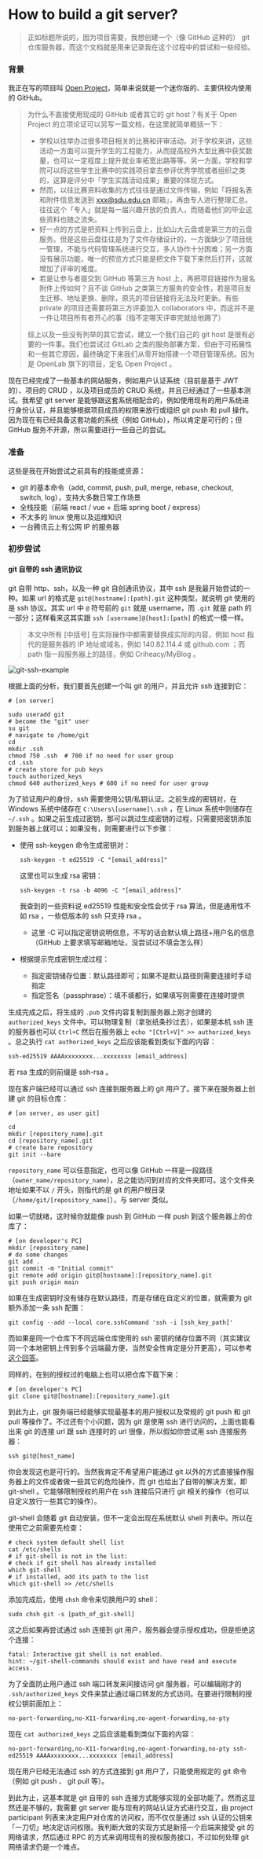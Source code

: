 # How to build a git server?

> 正如标题所说的，因为项目需要，我想创建一个（像 GitHub 这种的） git 仓库服务器，而这个文档就是用来记录我在这个过程中的尝试和一些经验。

### 背景

我正在写的项目叫 [Open Project](https://github.com/SDU-Open-Project)，简单来说就是一个迷你版的、主要供校内使用的 GitHub。

> 为什么不直接使用现成的 GitHub 或者其它的 git host？有关于 Open Project 的立项论证可以另写一篇文档，在这里就简单概括一下：
>
> - 学校以往举办过很多项目相关的比赛和评审活动。对于学校来讲，这些活动一方面可以提升学生的工程能力，从而提高校外大型比赛中获奖数量，也可以一定程度上提升就业率拓宽出路等等。另一方面，学校和学院可以将这些学生比赛中的实践项目拿去参评优秀学院或者组织之类的，这算是评分中「学生实践活动成果」重要的体现方式。
> - 然而，以往比赛资料收集的方式往往是通过文件传输，例如「将报名表和附件信息发送到 xxx@sdu.edu.cn 邮箱」，再由专人进行整理汇总。往往这个「专人」就是每一届兴趣开放的负责人，而随着他们的毕业这些资料也随之流失。
> - 好一点的方式是把资料上传到云盘上，比如山大云盘或是第三方的云盘服务。但是这些云盘往往是为了文件存储设计的，一方面缺少了项目统一管理，不能与代码管理系统进行交互，多人协作十分困难；另一方面没有展示功能，唯一的预览方式只能是把文件下载下来然后打开，这就增加了评审的难度。
> - 若是让参与者提交到 GitHub 等第三方 host 上，再把项目链接作为报名附件上传如何？且不谈 GitHub 之类第三方服务的安全性，若是项目发生迁移、地址更换、删除，原先的项目链接将无法及时更新。有些private 的项目还需要将第三方评委加入 collaborators 中，而这并不是一件让项目所有者开心的事（指不定哪天评审完就给他踢了）
>
> 综上以及一些没有列举的其它尝试，建立一个我们自己的 git host 是很有必要的一件事。我们也尝试过 GitLab 之类的服务部署方案，但由于可拓展性和一些其它原因，最终确定下来我们从零开始搭建一个项目管理系统。因为是 OpenLab 旗下的项目，定名 Open Project 。

现在已经完成了一些基本的网站服务，例如用户认证系统（目前是基于 JWT 的）、项目的 CRUD ，以及项目成员的 CRUD 系统，并且已经通过了一些基本测试。我希望 git server 是能够跟这套系统相配合的，例如使用现有的用户系统进行身份认证，并且能够根据项目成员的权限来放行或组织 git push 和 pull 操作。因为现在有已经具备这套功能的系统（例如 GitHub），所以肯定是可行的；但 GitHub 服务不开源，所以需要进行一些自己的尝试。

### 准备

这些是我在开始尝试之前具有的技能或资源：

- git 的基本命令（add, commit, push, pull, merge, rebase, checkout, switch, log），支持大多数日常工作场景
- 全栈技能（前端 react / vue + 后端 spring boot / express）
- 不太多的 linux 使用以及运维知识
- 一台腾讯云上有公网 IP 的服务器

### 初步尝试

#### git 自带的 ssh 通讯协议

git 自带 http、ssh，以及一种 git 自创通讯协议，其中 ssh 是我最开始尝试的一种。如果 url 的格式是 `git@[hostname]:[path].git` 这种类型，就说明 git 使用的是 ssh 协议。其实 url 中 `@` 符号前的 `git` 就是 username，而 `.git` 就是 path 的一部分；这样看来这其实跟 `ssh [username]@[host]:[path]` 的格式一模一样。

> 本文中所有 [中括号] 在实际操作中都需要替换成实际的内容，例如 host 指代的是服务器的 IP 地址或域名，例如 140.82.114.4 或 github.com ；而 path 指一段服务器上的路径，例如 Criheacy/MyBlog 。

![git-ssh-example](README.assets/git-ssh-example.png)

根据上面的分析，我们要首先创建一个叫 git 的用户，并且允许 ssh 连接到它：

```shell
# [on server]

sudo useradd git
# become the "git" user
su git
# navigate to /home/git
cd
mkdir .ssh
chmod 750 .ssh  # 700 if no need for user group
cd .ssh
# create store for pub keys
touch authorized_keys
chmod 640 authorized_keys # 600 if no need for user group
```

为了验证用户的身份，ssh 需要使用公钥/私钥认证。之前生成的密钥对，在 Windows 系统中储存在 `C:\Users\[username]\.ssh` ，在 Linux 系统中则储存在 `~/.ssh` 。如果之前生成过密钥，那可以跳过生成密钥的过程，只需要把密钥添加到服务器上就可以；如果没有，则需要进行以下步骤：

- 使用 ssh-keygen 命令生成密钥对：
  ```shell
  ssh-keygen -t ed25519 -C "[email_address]"
  ```
  这里也可以生成 rsa 密钥：

  ```shell
  ssh-keygen -t rsa -b 4096 -C "[email_address]"
  ```

  我查到的一些资料说 ed25519 性能和安全性会优于 rsa 算法，但是通用性不如 rsa ，一些低版本的 ssh 只支持 rsa 。

  - 这里 -C 可以指定密钥说明信息，不写的话会默认填上路径+用户名的信息（GitHub 上要求填写邮箱地址，没尝试过不填会怎么样）

- 根据提示完成密钥生成过程：

  - 指定密钥储存位置：默认路径即可；如果不是默认路径则需要连接时手动指定
  - 指定签名（passphrase）：填不填都行，如果填写则需要在连接时提供

生成完成之后，将生成的 `.pub` 文件内容复制到服务器上刚才创建的 `authorized_keys` 文件中。可以物理复制（拿张纸条抄过去），如果是本机 ssh 连的服务器也可以 `Ctrl+C` 然后在服务器上 `echo "[Ctrl+V]" >> authorized_keys` 。总之执行 `cat authorized_keys` 之后应该能看到类似下面的内容：

```text
ssh-ed25519 AAAAxxxxxxxx...xxxxxxxx [email_address]
```

若 rsa 生成的则前缀是 ssh-rsa 。

现在客户端已经可以通过 ssh 连接到服务器上的 git 用户了。接下来在服务器上创建 git 的目标仓库：

```shell
# [on server, as user git]

cd
mkdir [repository_name].git
cd [repository_name].git
# create bare repository
git init --bare
```

`repository_name` 可以任意指定，也可以像 GitHub 一样是一段路径（`owner_name/repository_name`），总之能访问到对应的文件夹即可。这个文件夹地址如果不以 `/` 开头，则指代的是 git 的用户根目录（`/home/git/[repository_name]`），与 server 类似。

如果一切就绪，这时候你就能像 push 到 GitHub 一样 push 到这个服务器上的仓库了：

```shell
# [on developer's PC]
mkdir [repository_name]
# do some changes
git add .
git commit -m "Initial commit"
git remote add origin git@[hostname]:[repository_name].git
git push origin main
```

如果在生成密钥时没有储存在默认路径，而是存储在自定义的位置，就需要为 git 额外添加一条 ssh 配置：

```shell
git config --add --local core.sshCommand 'ssh -i [ssh_key_path]'
```

而如果是同一个仓库下不同远端仓库使用的 ssh 密钥的储存位置不同（其实建议同一个本地密钥上传到多个远端最方便，当然安全性肯定是分开更高），可以参考[这个回答](https://stackoverflow.com/a/7927828)。

同样的，在别的授权过的电脑上也可以把仓库下载下来：

```shell
# [on developer's PC]
git clone git@[hostname]:[repository_name].git
```

到此为止，git 服务端已经能够实现最基本的用户授权以及常规的 git push 和 git pull 等操作了。不过还有个小问题，因为 git 是使用 ssh 进行访问的，上面也能看出来 git 的连接 url 跟 ssh 连接时的 url 很像，所以假如你尝试用 ssh 连接服务器：

```shell
ssh git@[host_name]
```

你会发现这也是可行的。当然我肯定不希望用户能通过 git 以外的方式直接操作服务器上的文件或者做一些其它的危险操作，而 git 也给出了自带的解决方案，即 git-shell 。它能够限制授权的用户在 ssh 连接后只进行 git 相关的操作（也可以自定义放行一些其它的操作）。

git-shell 会随着 git 自动安装，但不一定会出现在系统默认 shell 列表中。所以在使用它之前需要先检查：

```shell
# check system default shell list
cat /etc/shells
# if git-shell is not in the list:
# check if git shell has already installed
which git-shell
# if installed, add its path to the list
which git-shell >> /etc/shells
```

添加完成后，使用 `chsh` 命令来切换用户的 shell：

```shell
sudo chsh git -s [path_of_git-shell]
```

这之后如果再尝试通过 ssh 连接到 git 用户，服务器会提示授权成功，但是拒绝这个连接：

```text
fatal: Interactive git shell is not enabled.
hint: ~/git-shell-commands should exist and have read and execute access.
```

为了全面防止用户通过 ssh 端口转发来间接访问 git 服务器，可以编辑刚才的 `.ssh/authorized_keys` 文件来禁止通过端口转发的方式访问。在要进行限制的授权公钥前面加上：

```text
no-port-forwarding,no-X11-forwarding,no-agent-forwarding,no-pty
```

现在 `cat authorized_keys` 之后应该能看到类似下面的内容：

```text
no-port-forwarding,no-X11-forwarding,no-agent-forwarding,no-pty ssh-ed25519 AAAAxxxxxxxx...xxxxxxxx [email_address]
```

现在用户已经无法通过 ssh 的方式连接到 git 用户了，只能使用规定的 git 命令（例如 git push 、 git pull 等）。

到此为止，这基本就是 git 自带的 ssh 连接方式能够实现的全部功能了。然而这显然还是不够的，我需要 git server 能与现有的网站认证方式进行交互，由 project participant 列表来决定用户对仓库的访问权，而不仅仅是通过 ssh 认证的公钥来「一刀切」地决定访问权限。我判断大致的实现方式是新搭一个后端来接受 git 的网络请求，然后通过 RPC 的方式来调用现有的授权服务接口，不过如何处理 git 网络请求仍是一个难点。
